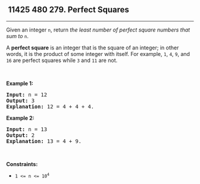 <h2> 11425 480
279. Perfect Squares</h2><hr><div><p>Given an integer <code>n</code>, return <em>the least number of perfect square numbers that sum to</em> <code>n</code>.</p>

<p>A <strong>perfect square</strong> is an integer that is the square of an integer; in other words, it is the product of some integer with itself. For example, <code>1</code>, <code>4</code>, <code>9</code>, and <code>16</code> are perfect squares while <code>3</code> and <code>11</code> are not.</p>

<p>&nbsp;</p>
<p><strong class="example">Example 1:</strong></p>

<pre><strong>Input:</strong> n = 12
<strong>Output:</strong> 3
<strong>Explanation:</strong> 12 = 4 + 4 + 4.
</pre>

<p><strong class="example">Example 2:</strong></p>

<pre><strong>Input:</strong> n = 13
<strong>Output:</strong> 2
<strong>Explanation:</strong> 13 = 4 + 9.
</pre>

<p>&nbsp;</p>
<p><strong>Constraints:</strong></p>

<ul>
	<li><code>1 &lt;= n &lt;= 10<sup>4</sup></code></li>
</ul>
</div>